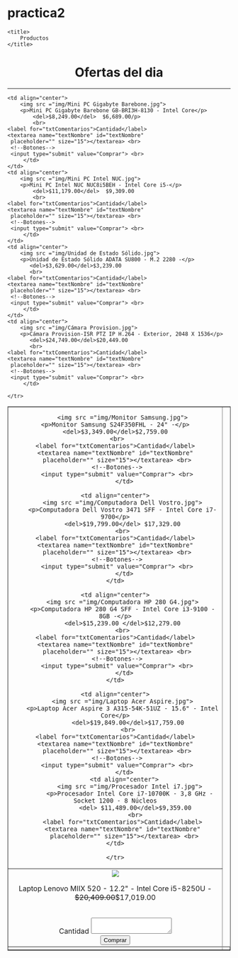 # practica2
<!DOCTYPE html>
<html>

<head>

    <title>
        Productos
    </title>
</head>
<h1><center>Ofertas del dia</center></h1>
<hr>
<table border="1" align="center">
     <tbody>
         <tr>
    <td align="center">

        <img src ="img/Monitor Samsung.jpg">
    <p>Monitor Samsung S24F350FHL - 24" -</p>
    <del>$3,349.00</del>$2,759.00
     <br>
    <label for="txtComentarios">Cantidad</label>
    <textarea name="textNombre" id="textNombre"
     placeholder="" size="15"></textarea> <br>
     <!--Botones-->
     <input type="submit" value="Comprar"> <br>
         </td>

    <td align="center">
        <img src ="img/Computadora Dell Vostro.jpg">
        <p>Computadora Dell Vostro 3471 SFF - Intel Core i7-9700</p>
        <del>$19,799.00</del> $17,329.00
        <br>
    <label for="txtComentarios">Cantidad</label>
    <textarea name="textNombre" id="textNombre"
     placeholder="" size="15"></textarea> <br>
     <!--Botones-->
     <input type="submit" value="Comprar"> <br>
         </td>
    </td>

    <td align="center">
        <img src ="img/Computadora HP 280 G4.jpg">
        <p>Computadora HP 280 G4 SFF - Intel Core i3-9100 - 8GB -</p>
        <del>$15,239.00 </del>$12,279.00
        <br>
    <label for="txtComentarios">Cantidad</label>
    <textarea name="textNombre" id="textNombre"
     placeholder="" size="15"></textarea> <br>
     <!--Botones-->
     <input type="submit" value="Comprar"> <br>
         </td>
    </td>

    <td align="center">
        <img src ="img/Laptop Acer Aspire.jpg">
        <p>Laptop Acer Aspire 3 A315-54K-51UZ - 15.6" - Intel Core</p>
           <del>$19,849.00</del>$17,759.00
           <br>
    <label for="txtComentarios">Cantidad</label>
    <textarea name="textNombre" id="textNombre"
     placeholder="" size="15"></textarea> <br>
     <!--Botones-->
     <input type="submit" value="Comprar"> <br>
         </td>
         <td align="center">
            <img src ="img/Procesador Intel i7.jpg">
            <p>Procesador Intel Core i7-10700K - 3,8 GHz - Socket 1200 - 8 Núcleos
               <del> $11,489.00</del>$9,359.00
               <br>
        <label for="txtComentarios">Cantidad</label>
        <textarea name="textNombre" id="textNombre"
         placeholder="" size="15"></textarea> <br>
    </td>

    </tr>
<tr>
    <td align="center">
        <img src ="img/Laptop Lenovo MIIX.jpg">
        <p>Laptop Lenovo MIIX 520 - 12.2" - Intel Core i5-8250U -
            <del>$20,409.00</del>$17,019.00</p>
            <br>
    <label for="txtComentarios">Cantidad</label>
    <textarea name="textNombre" id="textNombre"
     placeholder="" size="15"></textarea> <br>
     <!--Botones-->
     <input type="submit" value="Comprar"> <br>
         </td>
    </td>

    <td align="center">
        <img src ="img/Mini PC Gigabyte Barebone.jpg">
        <p>Mini PC Gigabyte Barebone GB-BRI3H-8130 - Intel Core</p>
            <del>$8,249.00</del>  $6,689.00/p>
            <br>
    <label for="txtComentarios">Cantidad</label>
    <textarea name="textNombre" id="textNombre"
     placeholder="" size="15"></textarea> <br>
     <!--Botones-->
     <input type="submit" value="Comprar"> <br>
         </td>
    </td>
    <td align="center">
        <img src ="img/Mini PC Intel NUC.jpg">
        <p>Mini PC Intel NUC NUC8i5BEH - Intel Core i5-</p>
            <del>$11,179.00</del>  $9,309.00
            <br>
    <label for="txtComentarios">Cantidad</label>
    <textarea name="textNombre" id="textNombre"
     placeholder="" size="15"></textarea> <br>
     <!--Botones-->
     <input type="submit" value="Comprar"> <br>
         </td>
    </td>
    <td align="center">
        <img src ="img/Unidad de Estado Sólido.jpg">
        <p>Unidad de Estado Sólido ADATA SU800 - M.2 2280 -</p>
           <del>$3,629.00</del>$3,239.00
           <br>
    <label for="txtComentarios">Cantidad</label>
    <textarea name="textNombre" id="textNombre"
     placeholder="" size="15"></textarea> <br>
     <!--Botones-->
     <input type="submit" value="Comprar"> <br>
         </td>
    </td>
    <td align="center">
        <img src ="img/Cámara Provision.jpg">
        <p>Cámara Provision-ISR PTZ IP H.264 - Exterior, 2048 X 1536</p>
           <del>$24,749.00</del>$20,449.00
           <br>
    <label for="txtComentarios">Cantidad</label>
    <textarea name="textNombre" id="textNombre"
     placeholder="" size="15"></textarea> <br>
     <!--Botones-->
     <input type="submit" value="Comprar"> <br>
         </td>
</tr>
<tr>
    <td colspan="2"></td>
    <td colspan="2"></td>

    </tr>
</tbody>
</table>

</body>
</html>
